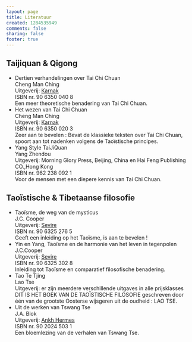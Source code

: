 ```yaml
--- 
layout: page
title: Literatuur
created: 1284535949
comments: false
sharing: false
footer: true
---
```

<h2>Taijiquan &amp; Qigong    </h2>
<ul>         
<li>Dertien verhandelingen over Tai Chi Chuan<br />Cheng Man Ching<br />Uitgeverij: <a href="http://www.karnak.nl/" target="_blank">Karnak</a><br />ISBN nr. 90 6350 040 8<br />Een meer theoretische benadering van Tai Chi Chuan.<br />      
</li>     
<li> Het wezen van Tai Chi Chuan<br />Cheng Man Ching<br />Uitgeverij: <a href="http://www.karnak.nl/" target="_blank">Karnak</a><br /> ISBN nr. 90 6350 020 3<br /> Zeer aan te bevelen : Bevat de klassieke teksten over Tai Chi Chuan, spoort aan tot nadenken volgens de Taoïstische principes.<br />
</li>       
<li> Yang Style TaiJiQuan<br />  Yang Zhendou<br />  Uitgeverij: Morning Glory Press, Beijing, China en Hai Feng Publishing CO.,Hong Kong<br />  ISBN nr. 962 238 092 1<br />  Voor de mensen met een diepere kennis van Tai Chi Chuan.<br />
</li>
</ul>
<h2>      Taoïstische &amp; Tibetaanse filosofie    </h2>
<ul>
<li> Taoïsme, de weg van de mysticus<br />  J.C. Cooper<br />  Uitgeverij: <a href="http://www.servire.nl/" target="_blank">Sevire</a><br />  ISBN nr. 90 6325 276 5<br />  Geeft een inleiding op het Taoïsme, is aan te bevelen !<br />      
</li>     
<li>Yin en Yang, Taoïsme en de harmonie van het leven in tegenpolen<br />J.C.Cooper<br />Uitgeverij: <a href="http://www.servire.nl/" target="_blank">Sevire</a><br />ISBN nr. 90 6325 302 8<br />Inleiding tot Taoïsme en comparatief filosofische benadering.<br />      
</li>           
<li>Tao Te Tjing<br />Lao Tse<br />  Uitgeverij: er zijn meerdere verschillende uitgaves in alle prijsklasses<br />  DIT IS HET BOEK VAN DE TAOÏSTISCHE FILOSOFIE geschreven door één van de grootste Oosterse wijsgeren uit de oudheid : LAO TSE.<br />      
</li>          
<li> Uit de werken van Tswang Tse<br /> J.A. Blok<br />Uitgeverij: <a href="http://www.ankh-hermes.nl/" target="_blank">Ankh Hermes</a><br />ISBN nr. 90 2024 503 1<br />Een bloemlezing van de verhalen van Tswang Tse.<br />      
</li>      
</ul>
